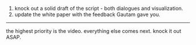 1. knock out a solid draft of the script - both dialogues and visualization.
2. update the white paper with the feedback Gautam gave you.

---

the highest priority is the video. everything else comes next. knock it out ASAP.